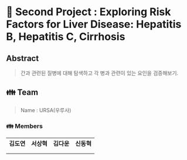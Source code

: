 # 💊 Second Project : Exploring Risk Factors for Liver Disease: Hepatitis B, Hepatitis C, Cirrhosis


## Abstract
> 간과 관련된 질병에 대해 탐색하고 각 병과 관련이 있는 요인을 검증해보기.

<h2> 👪 Team </h2>

> Name : URSA(우루사)

<h3> 👪 Members </h3>
<table>
  <tr>
    <td> <b>김도연</b> </td>
    <td> <b>서상혁</b> </td>
    <td> <b>김다운</b> </td>
    <td> <b>신동혁</b> </td>
  </tr>
  <tr>
    <td> </td>
    <td> </td>
    <td> </td>
    <td> </td>
  </tr>
   <tr>
    <td> </td>
    <td> </td>
    <td> </td>
    <td> </td>
  </tr>
</table>
